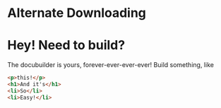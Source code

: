 # Alternate Downloading

# Hey! Need to build?
The docubuilder is yours, forever-ever-ever-ever!
Build something, like
```html
<p>this!</p>
<h1>And it's</h1>
<li>So</li>
<li>Easy!</li>
```
